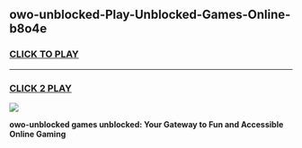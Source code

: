 
## owo-unblocked-Play-Unblocked-Games-Online-b8o4e
<h3>
<a href="https://premium76.site?title=owo-unblocked&ref=25A">CLICK TO PLAY</a></h3>
<hr>

<h3>
<a href="https://premium76.site?title=owo-unblocked&ref=25A">CLICK 2 PLAY</a>
  
</h3>

<a href="https://premium76.site?title=owo-unblocked&ref=25A"><img src="https://clearcache.store/games.png"></a>


**owo-unblocked games unblocked: Your Gateway to Fun and Accessible Online Gaming**
